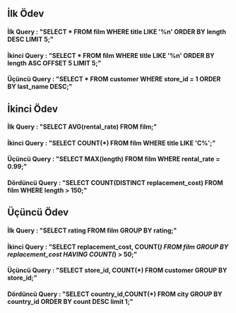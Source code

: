 ## İlk Ödev
#### İlk Query : "SELECT * FROM film WHERE title LIKE '%n' ORDER BY length DESC LIMIT 5;"
#### İkinci Query : "SELECT * FROM film WHERE title LIKE '%n' ORDER BY length ASC OFFSET 5 LIMIT 5;"
#### Üçüncü Query : "SELECT * FROM customer WHERE store_id = 1 ORDER BY last_name DESC;"

## İkinci Ödev
#### İlk Query : "SELECT AVG(rental_rate) FROM film;"
#### İkinci Query : "SELECT COUNT(*) FROM film WHERE title LIKE 'C%';"
#### Üçüncü Query : "SELECT MAX(length) FROM film WHERE rental_rate = 0.99;"
#### Dördüncü Query : "SELECT COUNT(DISTINCT replacement_cost) FROM film WHERE length > 150;"

## Üçüncü Ödev
#### İlk Query : "SELECT rating FROM film GROUP BY rating;"
#### İkinci Query : "SELECT replacement_cost, COUNT(*) FROM film GROUP BY replacement_cost HAVING COUNT(*) > 50;"
#### Üçüncü Query : "SELECT store_id, COUNT(*) FROM customer GROUP BY store_id;"
#### Dördüncü Query : "SELECT country_id,COUNT(*) FROM city GROUP BY country_id ORDER BY count DESC limit 1;"